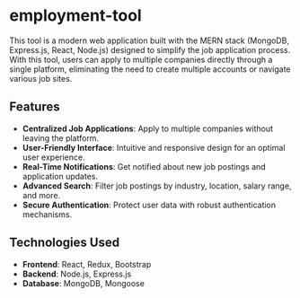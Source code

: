 # employment-tool
This tool is a modern web application built with the MERN stack (MongoDB, Express.js, React, Node.js) designed to simplify the job application process. With this tool, users can apply to multiple companies directly through a single platform, eliminating the need to create multiple accounts or navigate various job sites.

## Features

- **Centralized Job Applications**: Apply to multiple companies without leaving the platform.
- **User-Friendly Interface**: Intuitive and responsive design for an optimal user experience.
- **Real-Time Notifications**: Get notified about new job postings and application updates.
- **Advanced Search**: Filter job postings by industry, location, salary range, and more.
- **Secure Authentication**: Protect user data with robust authentication mechanisms.

## Technologies Used

- **Frontend**: React, Redux, Bootstrap
- **Backend**: Node.js, Express.js
- **Database**: MongoDB, Mongoose
